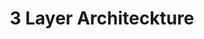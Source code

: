 ---
layout: note_series
parent: Learning Notes
study: Spring 입문
chapter: 5
title: 3 Layer Architeckture
toc: true
reference:
  1: 
    author: Eric 튜터, Jinny 튜터, Jen 튜터
    year: 2024
    platform: 스파르타코딩클럽
    content: Spring Master 2주차
    content-link: https://online.spartacodingclub.kr/
---